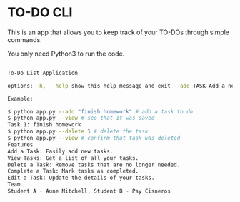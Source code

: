 # TO-DO CLI
This is an app that allows you to keep track of your TO-DOs through simple commands.

You only need Python3 to run the code.

```bash python app.py usage: app.py [-h] [--add TASK] [--view] [--delete INDEX]

To-Do List Application

options: -h, --help show this help message and exit --add TASK Add a new task --view View all tasks --delete INDEX Delete a task by its index

Example:

$ python app.py --add "finish homework" # add a task to do
$ python app.py --view # see that it was saved
Task 1: finish homework
$ python app.py --delete 1 # delete the task
$ python app.py --view # confirm that task was deleted
Features
Add a Task: Easily add new tasks.
View Tasks: Get a list of all your tasks.
Delete a Task: Remove tasks that are no longer needed.
Complete a Task: Mark tasks as completed.
Edit a Task: Update the details of your tasks.
Team
Student A - Aune Mitchell, Student B - Psy Cisneros
